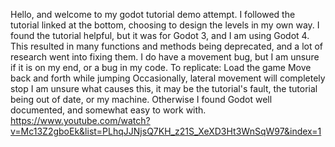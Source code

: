 Hello, and welcome to my godot tutorial demo attempt. 
I followed the tutorial linked at the bottom, choosing to design the levels in my own way.
I found the tutorial helpful, but it was for Godot 3, and I am using Godot 4.
This resulted in many functions and methods being deprecated, and a lot of research went into fixing them.
I do have a movement bug, but I am unsure if it is on my end, or a bug in my code.
To replicate:
	Load the game
	Move back and forth while jumping
	Occasionally, lateral movement will completely stop
I am unsure what causes this, it may be the tutorial's fault, the tutorial being out of date, or my machine.
Otherwise I found Godot well documented, and somewhat easy to work with.
https://www.youtube.com/watch?v=Mc13Z2gboEk&list=PLhqJJNjsQ7KH_z21S_XeXD3Ht3WnSqW97&index=1
